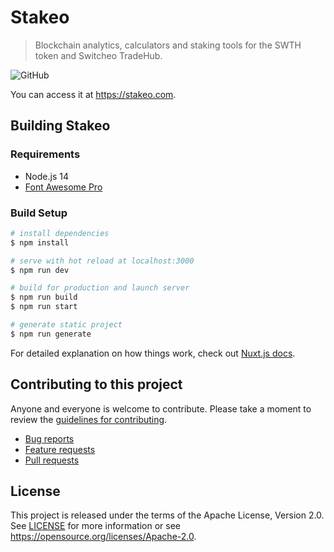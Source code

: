 # Stakeo

> Blockchain analytics, calculators and staking tools for the SWTH token and Switcheo TradeHub.

![GitHub](https://img.shields.io/github/license/blocksentinel/stakeo)

You can access it at https://stakeo.com.

## Building Stakeo

### Requirements

* Node.js 14
* [Font Awesome Pro](https://fontawesome.com/plans)

### Build Setup

```bash
# install dependencies
$ npm install

# serve with hot reload at localhost:3000
$ npm run dev

# build for production and launch server
$ npm run build
$ npm run start

# generate static project
$ npm run generate
```

For detailed explanation on how things work, check out [Nuxt.js docs](https://nuxtjs.org).

## Contributing to this project

Anyone and everyone is welcome to contribute. Please take a moment to
review the [guidelines for contributing](CONTRIBUTING.md).

* [Bug reports](CONTRIBUTING.md#bug-reports)
* [Feature requests](CONTRIBUTING.md#feature-requests)
* [Pull requests](CONTRIBUTING.md#pull-requests)

## License

This project is released under the terms of the Apache License, Version 2.0. See [LICENSE](LICENSE) 
for more information or see https://opensource.org/licenses/Apache-2.0.
